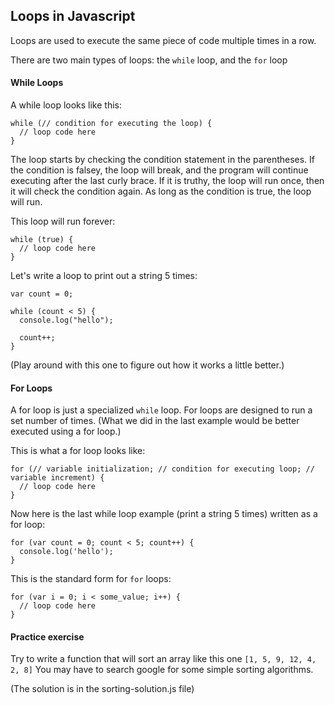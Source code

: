 ## Loops in Javascript

Loops are used to execute the same piece of code multiple times in a row.

There are two main types of loops: the `while` loop, and the `for` loop

#### While Loops

A while loop looks like this:
```
while (// condition for executing the loop) {
  // loop code here
}
```

The loop starts by checking the condition statement in the parentheses. If the condition is falsey, the loop will break, and the program will continue executing after the last curly brace. If it is truthy, the loop will run once, then it will check the condition again. As long as the condition is true, the loop will run.

This loop will run forever:
```
while (true) {
  // loop code here
}
```

Let's write a loop to print out a string 5 times:
```
var count = 0;

while (count < 5) {
  console.log("hello");
  
  count++;
}
```

(Play around with this one to figure out how it works a little better.)

#### For Loops

A for loop is just a specialized `while` loop. For loops are designed to run a set number of times. (What we did in the last example would be better executed using a for loop.)

This is what a for loop looks like:
```
for (// variable initialization; // condition for executing loop; // variable increment) {
  // loop code here
}
```

Now here is the last while loop example (print a string 5 times) written as a for loop:
```
for (var count = 0; count < 5; count++) {
  console.log('hello');
}
```

This is the standard form for `for` loops:
```
for (var i = 0; i < some_value; i++) {
  // loop code here
}
```

#### Practice exercise

Try to write a function that will sort an array like this one `[1, 5, 9, 12, 4, 2, 8]`
You may have to search google for some simple sorting algorithms.

(The solution is in the sorting-solution.js file)
